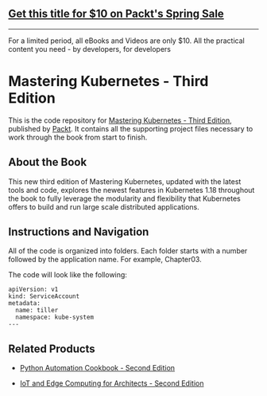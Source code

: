 ## [Get this title for $10 on Packt's Spring Sale](https://www.packt.com/B15559?utm_source=github&utm_medium=packt-github-repo&utm_campaign=spring_10_dollar_2022)
-----
For a limited period, all eBooks and Videos are only $10. All the practical content you need \- by developers, for developers

# Mastering Kubernetes - Third Edition
This is the code repository for [Mastering Kubernetes - Third Edition](https://www.packtpub.com/programming/mastering-kubernetes-third-edition), published by [Packt](https://www.packtpub.com/). It contains all the supporting project files necessary to work through the book from start to finish.

## About the Book
This new third edition of Mastering Kubernetes, updated with the latest tools and code, explores the newest features in Kubernetes 1.18 throughout the book to fully leverage the modularity and flexibility that Kubernetes offers to build and run large scale distributed applications.

## Instructions and Navigation
All of the code is organized into folders. Each folder starts with a number followed by the application name. For example, Chapter03.

The code will look like the following:
```
apiVersion: v1
kind: ServiceAccount
metadata:
  name: tiller
  namespace: kube-system
---

```


## Related Products
* [Python Automation Cookbook - Second Edition](https://www.packtpub.com/programming/python-automation-cookbook-second-edition)

* [IoT and Edge Computing for Architects - Second Edition](https://www.packtpub.com/iot-hardware/iot-and-edge-computing-for-architects-second-edition)